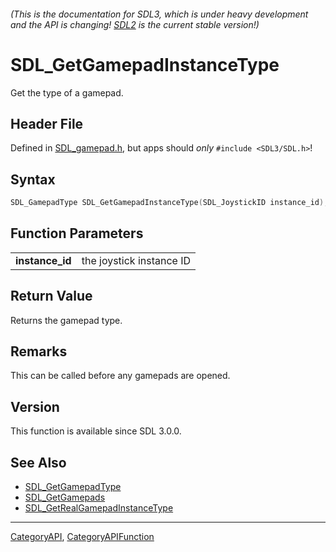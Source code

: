 ###### (This is the documentation for SDL3, which is under heavy development and the API is changing! [SDL2](https://wiki.libsdl.org/SDL2/) is the current stable version!)
# SDL_GetGamepadInstanceType

Get the type of a gamepad.

## Header File

Defined in [SDL_gamepad.h](https://github.com/libsdl-org/SDL/blob/main/include/SDL3/SDL_gamepad.h), but apps should _only_ `#include <SDL3/SDL.h>`!

## Syntax

```c
SDL_GamepadType SDL_GetGamepadInstanceType(SDL_JoystickID instance_id);

```

## Function Parameters

|                     |                          |
| ------------------- | ------------------------ |
| **instance_id**     | the joystick instance ID |

## Return Value

Returns the gamepad type.

## Remarks

This can be called before any gamepads are opened.

## Version

This function is available since SDL 3.0.0.

## See Also

* [SDL_GetGamepadType](SDL_GetGamepadType)
* [SDL_GetGamepads](SDL_GetGamepads)
* [SDL_GetRealGamepadInstanceType](SDL_GetRealGamepadInstanceType)

----
[CategoryAPI](CategoryAPI), [CategoryAPIFunction](CategoryAPIFunction)

